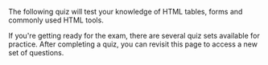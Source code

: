 The following quiz will test your knowledge of HTML tables, forms and commonly used HTML tools.

If you're getting ready for the exam, there are several quiz sets available for practice. After completing a quiz, you can revisit this page to access a new set of questions.